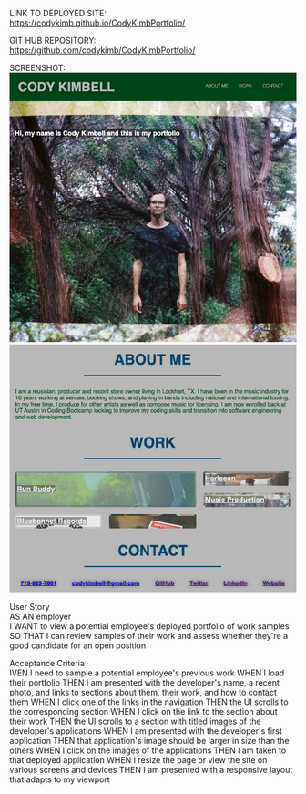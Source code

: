 LINK TO DEPLOYED SITE:    
https://codykimb.github.io/CodyKimbPortfolio/

GIT HUB REPOSITORY:  
https://github.com/codykimb/CodyKimbPortfolio/

SCREENSHOT:
![Test Image 1](assets/images/screenshot-1.png)
![Test Image 2](assets/images/screenshot-2.png)

User Story  
AS AN employer  
I WANT to view a potential employee's deployed portfolio of work samples  
SO THAT I can review samples of their work and assess whether they're a   good candidate for an open position  
  
Acceptance Criteria  
IVEN I need to sample a potential employee's previous work
WHEN I load their portfolio
THEN I am presented with the developer's name, a recent photo, and links to sections about them, their work, and how to contact them
WHEN I click one of the links in the navigation
THEN the UI scrolls to the corresponding section
WHEN I click on the link to the section about their work
THEN the UI scrolls to a section with titled images of the developer's applications
WHEN I am presented with the developer's first application
THEN that application's image should be larger in size than the others
WHEN I click on the images of the applications
THEN I am taken to that deployed application
WHEN I resize the page or view the site on various screens and devices
THEN I am presented with a responsive layout that adapts to my viewport